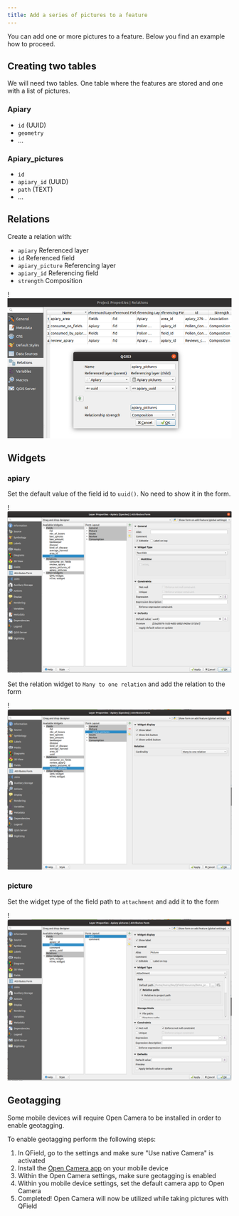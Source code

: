 ```yaml
---
title: Add a series of pictures to a feature
---
```


You can add one or more pictures to a feature. Below you find an example
how to proceed.

## Creating two tables

We will need two tables. One table where the features are stored and one
with a list of pictures.

### Apiary

-   `id` (UUID)
-   `geometry`
-   \...

### Apiary_pictures

-   `id`
-   `apiary_id` (UUID)
-   `path` (TEXT)
-   \...

## Relations

Create a relation with:

-   `apiary` Referenced layer
-   `id` Referenced field
-   `apiary_picture` Referencing layer
-   `apiary_id` Referencing field
-   `strength` Composition

!![Relations](../assets/images/add-1-n-pictures-relations.png)

## Widgets

### apiary

Set the default value of the field id to `uuid()`. No need to show it in
the form.

!![widgets](../assets/images/add-1-n-pictures-widgets_hive.png)

Set the relation widget to `Many to one relation` and add the relation
to the form

!![widgets2](../assets/images/add-1-n-pictures-widgets_hive2.png)

### picture

Set the widget type of the field path to `attachment` and add it to the
form

!![widget picture](../assets/images/add-1-n-pictures-widgets_picture.png)

## Geotagging

Some mobile devices will require Open Camera to be installed in order to
enable geotagging.

To enable geotagging perform the following steps:

1.  In QField, go to the settings and make sure "Use native Camera" is
    activated
2.  Install the [Open Camera app](https://play.google.com/store/apps/details?id=net.sourceforge.opencamera&hl=en&gl=US)
    on your mobile device
3.  Within the Open Camera settings, make sure geotagging is enabled
4.  Within you mobile device settings, set the default camera app to
    Open Camera
5.  Completed! Open Camera will now be utilized while taking pictures
    with QField
